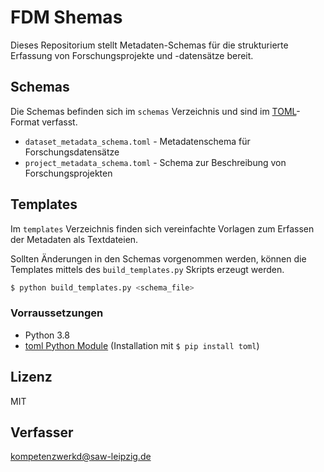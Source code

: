# FDM Shemas

Dieses Repositorium stellt Metadaten-Schemas für die strukturierte Erfassung von Forschungsprojekte und -datensätze bereit.

## Schemas

Die Schemas befinden sich im `schemas` Verzeichnis und sind im [TOML](https://github.com/toml-lang/toml)-Format verfasst.

* `dataset_metadata_schema.toml` - Metadatenschema für Forschungsdatensätze
* `project_metadata_schema.toml` - Schema zur Beschreibung von Forschungsprojekten

## Templates

Im `templates` Verzeichnis finden sich vereinfachte Vorlagen zum Erfassen der Metadaten als Textdateien.

Sollten Änderungen in den Schemas vorgenommen werden, können die Templates mittels des `build_templates.py` Skripts erzeugt werden.

```zsh
$ python build_templates.py <schema_file>
```

### Vorraussetzungen

* Python 3.8 
* [toml Python Module](https://pypi.org/project/toml/) (Installation mit `$ pip install toml`)

## Lizenz

MIT 

## Verfasser

[kompetenzwerkd@saw-leipzig.de](kompetenzwerkd@saw-leipzig.de)
